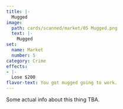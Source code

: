 ```yaml
---
title: |-
  Mugged
image: 
  path: cards/scanned/market/05 Mugged.png
  text: |-
    Mugged
set:
  name: Market
  number: 5
category: Crime
effects: 
- |-
  Lose $200
flavor-text: You got mugged going to work.
---
```

Some actual info about this thing TBA.
